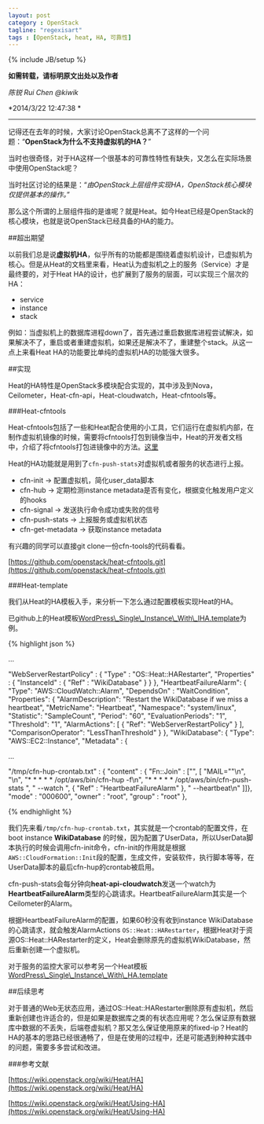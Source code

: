```yaml
---
layout: post
category : OpenStack
tagline: "regexisart"
tags : [OpenStack, heat, HA, 可靠性]
---
```

{% include JB/setup %}

**如需转载，请标明原文出处以及作者**

*陈锐 Rui Chen @kiwik*

*2014/3/22 12:47:38  *

----------

记得还在去年的时候，大家讨论OpenStack总离不了这样的一个问题：“**OpenStack为什么不支持虚拟机的HA？**”

当时也很奇怪，对于HA这样一个很基本的可靠性特性有缺失，又怎么在实际场景中使用OpenStack呢？

当时社区讨论的结果是：“*由OpenStack上层组件实现HA，OpenStack核心模块仅提供基本的操作。*”

那么这个所谓的上层组件指的是谁呢？就是Heat。如今Heat已经是OpenStack的核心模块，也就是说OpenStack已经具备的HA的能力。

##超出期望

以前我们总是说**虚拟机HA**，似乎所有的功能都是围绕着虚拟机设计，已虚拟机为核心。但是从Heat的文档里来看，Heat认为虚拟机之上的服务（Service）才是最终要的，对于Heat HA的设计，也扩展到了服务的层面，可以实现三个层次的HA：

- service
- instance
- stack

例如：当虚拟机上的数据库进程down了，首先通过重启数据库进程尝试解决，如果解决不了，重启或者重建虚拟机，如果还是解决不了，重建整个stack。从这一点上来看Heat HA的功能要比单纯的虚拟机HA的功能强大很多。

##实现

Heat的HA特性是OpenStack多模块配合实现的，其中涉及到Nova，Ceilometer，Heat-cfn-api，Heat-cloudwatch，Heat-cfntools等。

###Heat-cfntools

Heat-cfntools包括了一些和Heat配合使用的小工具，它们运行在虚拟机内部，在制作虚拟机镜像的时候，需要将cfntools打包到镜像当中，Heat的开发者文档中，介绍了将cfntools打包进镜像中的方法。[这里](http://docs.openstack.org/developer/heat/getting_started/jeos_building.html)

Heat的HA功能就是用到了`cfn-push-stats`对虚拟机或者服务的状态进行上报。

- cfn-init -> 配置虚拟机，简化user_data脚本
- cfn-hub -> 定期检测instance metadata是否有变化，根据变化触发用户定义的hooks
- cfn-signal -> 发送执行命令成功或失败的信号
- cfn-push-stats -> 上报服务或虚拟机状态
- cfn-get-metadata -> 获取instance metadata

有兴趣的同学可以直接git clone一份cfn-tools的代码看看。

[https://github.com/openstack/heat-cfntools.git](https://github.com/openstack/heat-cfntools.git)

###Heat-template

我们从Heat的HA模板入手，来分析一下怎么通过配置模板实现Heat的HA。

已github上的Heat模板[WordPress\\_Single\\_Instance\\_With\\_IHA.template](https://github.com/openstack/heat-templates/blob/master/cfn/F17/WordPress_Single_Instance_With_IHA.template)为例。

{% highlight json %}

...

"WebServerRestartPolicy" : {
  "Type" : "OS::Heat::HARestarter",
  "Properties" : {
    "InstanceId" : { "Ref" : "WikiDatabase" }
  }
},
"HeartbeatFailureAlarm": {
 "Type": "AWS::CloudWatch::Alarm",
 "DependsOn" : "WaitCondition",
 "Properties": {
    "AlarmDescription": "Restart the WikiDatabase if we miss a heartbeat",
    "MetricName": "Heartbeat",
    "Namespace": "system/linux",
    "Statistic": "SampleCount",
    "Period": "60",
    "EvaluationPeriods": "1",
    "Threshold": "1",
    "AlarmActions": [ { "Ref": "WebServerRestartPolicy" } ],
    "ComparisonOperator": "LessThanThreshold"
  }
},
"WikiDatabase": {
  "Type": "AWS::EC2::Instance",
  "Metadata" : {

...

"/tmp/cfn-hup-crontab.txt" : {
"content" : { "Fn::Join" : ["", [
"MAIL=\"\"\n",
"\n",
"* * * * * /opt/aws/bin/cfn-hup -f\n",
"* * * * * /opt/aws/bin/cfn-push-stats ",
" --watch ", { "Ref" : "HeartbeatFailureAlarm" },
" --heartbeat\n"
]]},
"mode"    : "000600",
"owner"   : "root",
"group"   : "root"
},

{% endhighlight %}

我们先来看`/tmp/cfn-hup-crontab.txt`，其实就是一个crontab的配置文件，在boot instance **WikiDatabase** 的时候，因为配置了UserData，所以UserData脚本执行的时候会调用cfn-init命令，cfn-init的作用就是根据`AWS::CloudFormation::Init`段的配置，生成文件，安装软件，执行脚本等等，在UserData脚本的最后cfn-hup的crontab被启用。

cfn-push-stats会每分钟向**heat-api-cloudwatch**发送一个watch为**HeartbeatFailureAlarm**类型的心跳请求。HeartbeatFailureAlarm其实是一个Ceilometer的Alarm。

根据HeartbeatFailureAlarm的配置，如果60秒没有收到instance WikiDatabase的心跳请求，就会触发AlarmActions  `OS::Heat::HARestarter`，根据Heat对于资源OS::Heat::HARestarter的定义，Heat会删除原先的虚拟机WikiDatabase，然后重新创建一个虚拟机。

对于服务的监控大家可以参考另一个Heat模板[WordPress\\_Single\\_Instance\\_With\\_HA.template](https://github.com/openstack/heat-templates/blob/master/cfn/F17/WordPress_Single_Instance_With_HA.template)

##后续思考

对于普通的Web无状态应用，通过OS::Heat::HARestarter删除原有虚拟机，然后重新创建也许适合的，但是如果是数据库之类的有状态应用呢？怎么保证原有数据库中数据的不丢失，后端卷虚拟机？那又怎么保证使用原来的fixed-ip？Heat的HA的基本的思路已经很通畅了，但是在使用的过程中，还是可能遇到种种实践中的问题，需要多多尝试和改进。

###参考文献

[https://wiki.openstack.org/wiki/Heat/HA](https://wiki.openstack.org/wiki/Heat/HA)

[https://wiki.openstack.org/wiki/Heat/Using-HA](https://wiki.openstack.org/wiki/Heat/Using-HA)